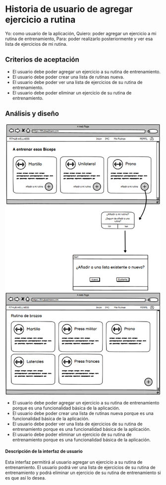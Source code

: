 # Historia de usuario de agregar ejercicio a rutina

Yo: como usuario de la aplicación,
Quiero: poder agregar un ejercicio a mi rutina de entrenamiento,
Para: poder realizarlo posteriormente y ver esa lista de ejercicios de mi rutina.

## Criterios de aceptación

- El usuario debe poder agregar un ejercicio a su rutina de entrenamiento.
- El usuario debe poder crear una lista de rutinas nueva.
- El usuario debe poder ver una lista de ejercicios de su rutina de entrenamiento.
- El usuario debe poder eliminar un ejercicio de su rutina de entrenamiento.

## Análisis y diseño

<img src="../assets/historia40.png" alt="Historia de usuario de agregar ejercicio a rutina" width="500px" ><br/>
<img src="../assets/historia41.png" alt="Historia de usuario de agregar ejercicio a rutina" width="500px" ><br/>

- El usuario debe poder agregar un ejercicio a su rutina de entrenamiento porque es una funcionalidad básica de la aplicación.
- El usuario debe poder crear una lista de rutinas nueva porque es una funcionalidad básica de la aplicación.
- El usuario debe poder ver una lista de ejercicios de su rutina de entrenamiento porque es una funcionalidad básica de la aplicación.
- El usuario debe poder eliminar un ejercicio de su rutina de entrenamiento porque es una funcionalidad básica de la aplicación.

#### Descripción de la interfaz de usuario

Esta interfaz permitirá al usuario agregar un ejercicio a su rutina de entrenamiento. El usuario podrá ver una lista de ejercicios de su rutina de entrenamiento y podrá eliminar un ejercicio de su rutina de entrenamiento si es que así lo desea.